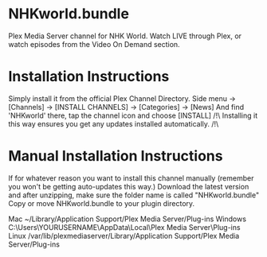 # NHKworld.bundle
Plex Media Server channel for NHK World.
Watch LIVE through Plex, or watch episodes from the Video On Demand section.

# Installation Instructions
Simply install it from the official Plex Channel Directory.
Side menu → [Channels] → [INSTALL CHANNELS] → [Categories] → [News]
And find 'NHKworld' there, tap the channel icon and choose [INSTALL]
/!\ Installing it this way ensures you get any updates installed automatically. /!\

# Manual Installation Instructions
If for whatever reason you want to install this channel manually (remember you won't be getting auto-updates this way.)
Download the latest version and after unzipping, make sure the folder name is called "NHKworld.bundle"
Copy or move NHKworld.bundle to your plugin directory.

Mac			~/Library/Application Support/Plex Media Server/Plug-ins
Windows 	C:\Users\YOURUSERNAME\AppData\Local\Plex Media Server\Plug-ins
Linux 		/var/lib/plexmediaserver/Library/Application Support/Plex Media Server/Plug-ins